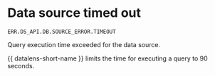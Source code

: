 # Data source timed out

`ERR.DS_API.DB.SOURCE_ERROR.TIMEOUT`

Query execution time exceeded for the data source.


{{ datalens-short-name }} limits the time for executing a query to 90 seconds.
